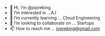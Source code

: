 - 👋 Hi, I’m @jopreking
- 👀 I’m interested in ...A.I
- 🌱 I’m currently learning ... Cloud Engineering 
- 💞️ I’m looking to collaborate on ... Startups
- 📫 How to reach me ... jopreking@gmail.com

<!---
jopreking/jopreking is a ✨ special ✨ repository because its `README.md` (this file) appears on your GitHub profile.
You can click the Preview link to take a look at your changes.
--->
